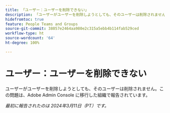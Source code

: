 ```yaml
---
title: 「ユーザー：ユーザーを削除できない」
description: 「ユーザーがユーザーを削除しようとしても、そのユーザーは削除されません。この問題は、Adobe Admin Console に移行した組織で報告されています。」
hidefromtoc: true
feature: People Teams and Groups
source-git-commit: 38057e2464aa980e2c315a5ebb4b114fab529ced
workflow-type: ht
source-wordcount: '64'
ht-degree: 100%

---
```



# ユーザー：ユーザーを削除できない

ユーザーがユーザーを削除しようとしても、そのユーザーは削除されません。この問題は、Adobe Admin Console に移行した組織で報告されています。

_最初に報告されたのは 2024年3月11日（PT）です。_


